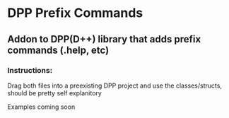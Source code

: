 # DPP Prefix Commands
## Addon to DPP(D++) library that adds prefix commands (.help, etc)

### Instructions:
Drag both files into a preexisting DPP project and use the classes/structs, should be pretty self explanitory

Examples coming soon
